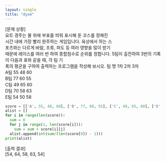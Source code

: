 ```yaml
---
layout: single
title: "dyxm"
---
```


[문제 상황]  
요트 경주는 물 위에 부표를 띄워 표시해 둔 코스를 정해진  
시간 내에 가장 빨리 완주하는 게임입니다. 육상에서 하는 스  
포츠와는 다르게 바람, 조류, 파도 등 여러 영향을 많이 받기  
때문에 레이스를 여러 번 하여 종합점수로 순위를 정합니다. 5팀이 출전하여 3번의 기록이 다음과 표와 같을 때, 각 팀 기  
록의 평균을 구하여 출력하는 프로그램을 작성해 보시오. 팀 명 1차 2차 3차  
A팀 55 48 60  
B팀 77 60 55  
C팀 49 65 60  
D팀 70 58 63  
E팀 54 50 58  

~~~python
score = [['A', 55, 48, 60], ['B', 77, 60, 55], ['C', 49, 65, 60], ['D', 70, 58, 63], ['E', 54, 50, 58]]
alist = []
for i in range(len(score)):
  sum = 0
  for j in range(1, len(score[i])):
    sum = sum + score[i][j]
  alist.append(int(sum/(len(score[0]) - 1)))  
print(alist)
~~~

[출력 결과]  
[54, 64, 58, 63, 54]
